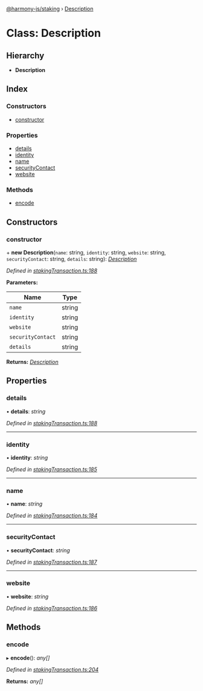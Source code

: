 [@harmony-js/staking](../globals.md) › [Description](description.md)

# Class: Description

## Hierarchy

* **Description**

## Index

### Constructors

* [constructor](description.md#constructor)

### Properties

* [details](description.md#details)
* [identity](description.md#identity)
* [name](description.md#name)
* [securityContact](description.md#securitycontact)
* [website](description.md#website)

### Methods

* [encode](description.md#encode)

## Constructors

###  constructor

\+ **new Description**(`name`: string, `identity`: string, `website`: string, `securityContact`: string, `details`: string): *[Description](description.md)*

*Defined in [stakingTransaction.ts:188](https://github.com/FireStack-Lab/Harmony-sdk-core/blob/1e63f5a/packages/harmony-staking/src/stakingTransaction.ts#L188)*

**Parameters:**

Name | Type |
------ | ------ |
`name` | string |
`identity` | string |
`website` | string |
`securityContact` | string |
`details` | string |

**Returns:** *[Description](description.md)*

## Properties

###  details

• **details**: *string*

*Defined in [stakingTransaction.ts:188](https://github.com/FireStack-Lab/Harmony-sdk-core/blob/1e63f5a/packages/harmony-staking/src/stakingTransaction.ts#L188)*

___

###  identity

• **identity**: *string*

*Defined in [stakingTransaction.ts:185](https://github.com/FireStack-Lab/Harmony-sdk-core/blob/1e63f5a/packages/harmony-staking/src/stakingTransaction.ts#L185)*

___

###  name

• **name**: *string*

*Defined in [stakingTransaction.ts:184](https://github.com/FireStack-Lab/Harmony-sdk-core/blob/1e63f5a/packages/harmony-staking/src/stakingTransaction.ts#L184)*

___

###  securityContact

• **securityContact**: *string*

*Defined in [stakingTransaction.ts:187](https://github.com/FireStack-Lab/Harmony-sdk-core/blob/1e63f5a/packages/harmony-staking/src/stakingTransaction.ts#L187)*

___

###  website

• **website**: *string*

*Defined in [stakingTransaction.ts:186](https://github.com/FireStack-Lab/Harmony-sdk-core/blob/1e63f5a/packages/harmony-staking/src/stakingTransaction.ts#L186)*

## Methods

###  encode

▸ **encode**(): *any[]*

*Defined in [stakingTransaction.ts:204](https://github.com/FireStack-Lab/Harmony-sdk-core/blob/1e63f5a/packages/harmony-staking/src/stakingTransaction.ts#L204)*

**Returns:** *any[]*
